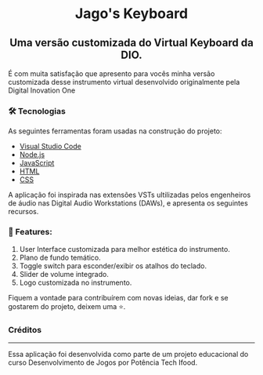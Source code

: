 <h1 align="center"> Jago's Keyboard</h1>
<h2 align="center">Uma versão customizada do Virtual Keyboard da DIO.</h2>

<p>É com muita satisfação que apresento para vocês minha versão customizada desse instrumento virtual desenvolvido originalmente pela Digital Inovation One</p>

### 🛠 Tecnologias

As seguintes ferramentas foram usadas na construção do projeto:

- [Visual Studio Code](<https://code.visualstudio.com/>)
- [Node.js](<https://nodejs.org/en/>)
- [JavaScript](<https://developer.mozilla.org/pt-BR/docs/Web/JavaScript>)
- [HTML](<https://developer.mozilla.org/pt-BR/docs/Learn/HTML>)
- [CSS](<https://developer.mozilla.org/pt-BR/docs/Learn/CSS>)

A aplicação foi inspirada nas extensões VSTs ultilizadas pelos engenheiros de áudio nas Digital Audio Workstations (DAWs), e apresenta os seguintes recursos. <br>

### 🎀 Features: <br>
<ol>
<li>User Interface customizada para melhor estética do instrumento.</li>
<li>Plano de fundo temático.</li>
<li>Toggle switch para esconder/exibir os atalhos do teclado.</li>
<li>Slider de volume integrado.</li>
<li>Logo customizada no instrumento.</li>
</ol>

Fiquem a vontade para contribuírem com novas ideias, dar fork e se gostarem do projeto, deixem uma ⭐. <br>

### Créditos
---
Essa aplicação foi desenvolvida como parte de um projeto educacional do curso Desenvolvimento de Jogos por Potência Tech Ifood.
